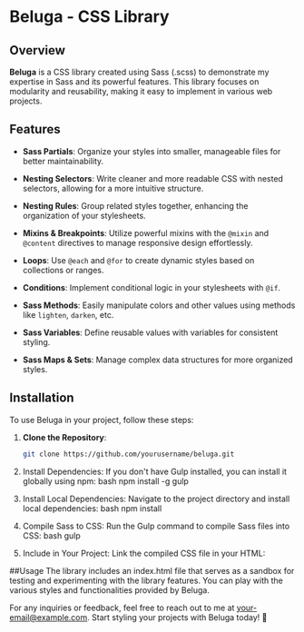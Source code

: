 # Beluga - CSS Library

## Overview
**Beluga** is a CSS library created using Sass (.scss) to demonstrate my expertise in Sass and its powerful features. This library focuses on modularity and reusability, making it easy to implement in various web projects.

## Features
- **Sass Partials**: Organize your styles into smaller, manageable files for better maintainability.
  
- **Nesting Selectors**: Write cleaner and more readable CSS with nested selectors, allowing for a more intuitive structure.

- **Nesting Rules**: Group related styles together, enhancing the organization of your stylesheets.

- **Mixins & Breakpoints**: Utilize powerful mixins with the `@mixin` and `@content` directives to manage responsive design effortlessly.

- **Loops**: Use `@each` and `@for` to create dynamic styles based on collections or ranges.

- **Conditions**: Implement conditional logic in your stylesheets with `@if`.

- **Sass Methods**: Easily manipulate colors and other values using methods like `lighten`, `darken`, etc.

- **Sass Variables**: Define reusable values with variables for consistent styling.

- **Sass Maps & Sets**: Manage complex data structures for more organized styles.

## Installation
To use Beluga in your project, follow these steps:

1. **Clone the Repository**:
   ```bash
   git clone https://github.com/yourusername/beluga.git

2. Install Dependencies: If you don't have Gulp installed, you can install it globally using npm:
bash
npm install -g gulp

3. Install Local Dependencies:
Navigate to the project directory and install local dependencies:
bash
npm install

4. Compile Sass to CSS:
Run the Gulp command to compile Sass files into CSS:
bash
gulp

5. Include in Your Project:
Link the compiled CSS file in your HTML:
<link rel="stylesheet" href="path/to/dist/beluga.css">

##Usage
The library includes an index.html file that serves as a sandbox for testing and experimenting with the library features. You can play with the various styles and functionalities provided by Beluga.

For any inquiries or feedback, feel free to reach out to me at your-email@example.com. Start styling your projects with Beluga today! 🌊